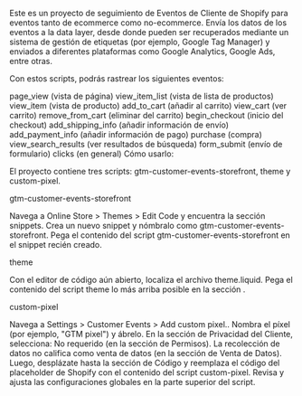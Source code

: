 Este es un proyecto de seguimiento de Eventos de Cliente de Shopify para eventos tanto de ecommerce como no-ecommerce.
Envía los datos de los eventos a la data layer, desde donde pueden ser recuperados mediante un sistema de gestión de etiquetas (por ejemplo, Google Tag Manager) y enviados a diferentes plataformas como Google Analytics, Google Ads, entre otras.

Con estos scripts, podrás rastrear los siguientes eventos:

page_view (vista de página)
view_item_list (vista de lista de productos)
view_item (vista de producto)
add_to_cart (añadir al carrito)
view_cart (ver carrito)
remove_from_cart (eliminar del carrito)
begin_checkout (inicio del checkout)
add_shipping_info (añadir información de envío)
add_payment_info (añadir información de pago)
purchase (compra)
view_search_results (ver resultados de búsqueda)
form_submit (envío de formulario)
clicks (en general)
Cómo usarlo:

El proyecto contiene tres scripts: gtm-customer-events-storefront, theme y custom-pixel.

gtm-customer-events-storefront

Navega a Online Store > Themes > Edit Code y encuentra la sección snippets.
Crea un nuevo snippet y nómbralo como gtm-customer-events-storefront.
Pega el contenido del script gtm-customer-events-storefront en el snippet recién creado.

theme

Con el editor de código aún abierto, localiza el archivo theme.liquid.
Pega el contenido del script theme lo más arriba posible en la sección <head>.

custom-pixel

Navega a Settings > Customer Events > Add custom pixel..
Nombra el píxel (por ejemplo, "GTM pixel") y ábrelo.
En la sección de Privacidad del Cliente, selecciona: No requerido (en la sección de Permisos). La recolección de datos no califica como venta de datos (en la sección de Venta de Datos).
Luego, desplázate hasta la sección de Código y reemplaza el código del placeholder de Shopify con el contenido del script custom-pixel.
Revisa y ajusta las configuraciones globales en la parte superior del script.
